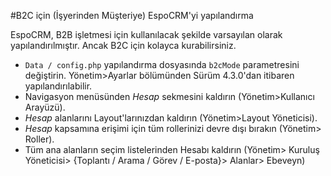 #B2C için (İşyerinden Müşteriye) EspoCRM'yi yapılandırma

EspoCRM, B2B işletmesi için kullanılacak şekilde varsayılan olarak yapılandırılmıştır. Ancak B2C için kolayca kurabilirsiniz.

* `Data / config.php` yapılandırma dosyasında `b2cMode` parametresini değiştirin. Yönetim>Ayarlar bölümünden Sürüm 4.3.0'dan itibaren yapılandırılabilir.
* Navigasyon menüsünden *Hesap* sekmesini kaldırın (Yönetim>Kullanıcı Arayüzü).
* *Hesap* alanlarını Layout'larınızdan kaldırın (Yönetim>Layout Yöneticisi).
* *Hesap* kapsamına erişimi için tüm rollerinizi devre dışı bırakın (Yönetim> Roller).
* Tüm ana alanların seçim listelerinden Hesabı kaldırın (Yönetim> Kuruluş Yöneticisi> {Toplantı / Arama / Görev / E-posta}> Alanlar> Ebeveyn)
